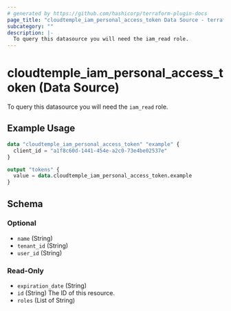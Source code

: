 ```yaml
---
# generated by https://github.com/hashicorp/terraform-plugin-docs
page_title: "cloudtemple_iam_personal_access_token Data Source - terraform-provider-cloudtemple"
subcategory: ""
description: |-
  To query this datasource you will need the iam_read role.
---
```


# cloudtemple_iam_personal_access_token (Data Source)

To query this datasource you will need the `iam_read` role.

## Example Usage

```terraform
data "cloudtemple_iam_personal_access_token" "example" {
  client_id = "a1f8c60d-1441-454e-a2c0-73e4be02537e"
}

output "tokens" {
  value = data.cloudtemple_iam_personal_access_token.example
}
```

<!-- schema generated by tfplugindocs -->
## Schema

### Optional

- `name` (String)
- `tenant_id` (String)
- `user_id` (String)

### Read-Only

- `expiration_date` (String)
- `id` (String) The ID of this resource.
- `roles` (List of String)


